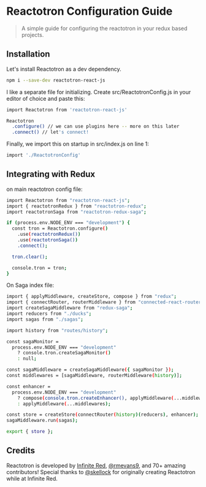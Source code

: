 # Reactotron Configuration Guide
> A simple guide for configuring the reactotron in your redux based projects.



## Installation

Let's install Reactotron as a dev dependency.

```sh
npm i --save-dev reactotron-react-js
```



I like a separate file for initializing. Create src/ReactotronConfig.js in your editor of choice and paste this:

```sh
import Reactotron from 'reactotron-react-js'

Reactotron
  .configure() // we can use plugins here -- more on this later
  .connect() // let's connect!
```



Finally, we import this on startup in src/index.js on line 1:

```sh
import './ReactotronConfig'
```



## Integrating with Redux

on main reactotron config file:
```sh
import Reactotron from "reactotron-react-js";
import { reactotronRedux } from "reactotron-redux";
import reactotronSaga from "reactotron-redux-saga";

if (process.env.NODE_ENV === "development") {
  const tron = Reactotron.configure()
    .use(reactotronRedux())
    .use(reactotronSaga())
    .connect();

  tron.clear();

  console.tron = tron;
}
```

On Saga index file:

``` sh
import { applyMiddleware, createStore, compose } from "redux";
import { connectRouter, routerMiddleware } from "connected-react-router";
import createSagaMiddleware from "redux-saga";
import reducers from "./ducks";
import sagas from "./sagas";

import history from "routes/history";

const sagaMonitor =
  process.env.NODE_ENV === "development"
    ? console.tron.createSagaMonitor()
    : null;

const sagaMiddleware = createSagaMiddleware({ sagaMonitor });
const middlewares = [sagaMiddleware, routerMiddleware(history)];

const enhancer =
  process.env.NODE_ENV === "development"
    ? compose(console.tron.createEnhancer(), applyMiddleware(...middlewares))
    : applyMiddleware(...middlewares);

const store = createStore(connectRouter(history)(reducers), enhancer);
sagaMiddleware.run(sagas);

export { store };

```





## Credits

Reactotron is developed by [Infinite Red](https://infinite.red), [@rmevans9](https://github.com/rmevans9), and 70+ amazing contributors! Special thanks to [@skellock](https://github.com/skellock) for originally creating Reactotron while at Infinite Red.

<!-- Markdown link & img dfn's -->
[npm-image]: https://img.shields.io/npm/v/datadog-metrics.svg?style=flat-square
[npm-url]: https://npmjs.org/package/datadog-metrics
[npm-downloads]: https://img.shields.io/npm/dm/datadog-metrics.svg?style=flat-square
[travis-image]: https://img.shields.io/travis/dbader/node-datadog-metrics/master.svg?style=flat-square
[travis-url]: https://travis-ci.org/dbader/node-datadog-metrics
[wiki]: https://github.com/yourname/yourproject/wiki
